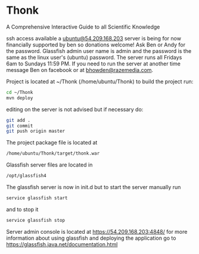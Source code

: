 Thonk
=====

A Comprehensive Interactive Guide to all Scientific Knowledge

ssh access available a ubuntu@54.209.168.203
server is being for now financially supported by ben
so donations welcome! Ask Ben or Andy for the password.
Glassfish admin user name is admin and the password
is the same as the linux user's (ubuntu) password.
The server runs all Fridays 6am to Sundays 11:59 PM.
If you need to run the server at another time message
Ben on facebook or at bhowden@razemedia.com.

Project is located at ~/Thonk (/home/ubuntu/Thonk)
to build the project run:

```bash
cd ~/Thonk
mvn deploy
```

editing on the server is not advised but if necessary do:
```bash
git add .
git commit
git push origin master
```

The project package file is located at
```bash
/home/ubuntu/Thonk/target/thonk.war
```
Glassfish server files are located in
```bash
/opt/glassfish4
```
The glassfish server is now in init.d but
to start the server manually run 
```bash
service glassfish start
```
and to stop it
```bash
service glassfish stop
```
Server admin console is located at https://54.209.168.203:4848/
for more information about using glassfish and deploying the 
application go to https://glassfish.java.net/documentation.html
